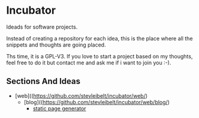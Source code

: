 Incubator
=========

Ideads for software projects.

Instead of creating a repository for each idea, this is the place where all the snippets and thoughts are going placed.

Ths time, it is a GPL-V3. If you love to start a project based on my thoughts, feel free to do it but contact me and ask me if i want to join you :-).

Sections And Ideas
------------------

* [web]((https://github.com/stevleibelt/incubator/web/)
    * [blog]((https://github.com/stevleibelt/incubator/web/blog/)
        * [static page generator](https://github.com/stevleibelt/incubator/web/blog/static_page_generator/idea.md)
